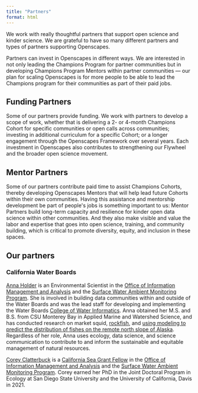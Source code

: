 ```yaml
---
title: "Partners"
format: html
---
```


We work with really thoughtful partners that support open science and kinder science. We are grateful to have so many different partners and types of partners supporting Openscapes. 

Partners can invest in Openscapes in different ways. We are interested in not only leading the Champions Program for partner communities but in developing Champions Program Mentors within partner communities — our plan for scaling Openscapes is for more people to be able to lead the Champions program for their communities as part of their paid jobs. 

## Funding Partners

Some of our partners provide funding. We work with partners to develop a scope of work, whether that is delivering a 2- or 4-month Champions Cohort for specific communities or open calls across communities; investing in additional curriculum for a specific Cohort; or a longer engagement through the Openscapes Framework over several years. Each investment in Openscapes also contributes to strengthening our Flywheel and the broader open science movement. 

## Mentor Partners

Some of our partners contribute paid time to assist Champions Cohorts, thereby developing Openscapes Mentors that will help lead future Cohorts within their own communities. Having this assistance and mentorship development be part of people's jobs is something important to us: Mentor Partners build long-term capacity and resilience for kinder open data science within other communities. And they also make visible and value the labor and expertise that goes into open science, training, and community building, which is critical to promote diversity, equity, and inclusion in these spaces.

<!---
[MORE!]
Currently we are working with Mentors that will be assisting Champions Cohorts for their own community (e.g. NASA), as well as with Mentors assisting Champions Cohorts outside their community (e.g. California EPA). --->


## Our partners

### California Water Boards

[Anna Holder](mailto:anna.holder@waterboards.ca.gov) is an Environmental Scientist in the [Office of Information Management and Analysis](https://www.waterboards.ca.gov/resources/oima/) and the [Surface Water Ambient Monitoring Program](https://www.waterboards.ca.gov/water_issues/programs/swamp/). She is involved in building data communities within and outside of the Water Boards and was the lead staff for developing and implementing the Water Boards [College of Water Informatics](https://www.waterboards.ca.gov/resources/oima/cowi/). Anna obtained her M.S. and B.S. from CSU Monterey Bay in Applied Marine and Watershed Science, and has conducted research on market squid, [rockfish](https://spo.nmfs.noaa.gov/sites/default/files/pdf-content/fish-bull/holder_0.pdf), and [using modeling to predict the distribution of fishes on the remote north slope of Alaska](https://doi.org/10.1016/j.ecolmodel.2020.109231). Regardless of her role, Anna uses ecology, data science, and science communication to contribute to and inform the sustainable and equitable management of natural resources.

[Corey Clatterbuck](corey.clatterbuck@waterboards.ca.gov) is a [California Sea Grant Fellow](https://caseagrant.ucsd.edu/profile/corey-clatterbuck-sheherhers) in the [Office of Information Management and Analysis](https://www.waterboards.ca.gov/resources/oima/) and the [Surface Water Ambient Monitoring Program](https://www.waterboards.ca.gov/water_issues/programs/swamp/). Corey earned her PhD in the Joint Doctoral Program in Ecology at San Diego State University and the University of California, Davis in 2021.

<!---
- NCEAS
- Mozilla
- NASA
...

--->
